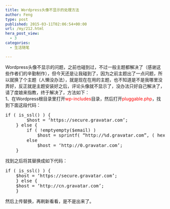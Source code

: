 ```yaml
---
title: Wordpress头像不显示的处理方法
author: Feng
type: post
published: 2015-03-11T02:06:54+00:00
url: /my/212.html
hera_post_view:
  - 3
categories:
  - 生活随笔

---
```

Wordpress头像不显示的问题，之前也碰到过，不过一般主题都解决了（感谢这些作者们的辛勤制作），但今天还是让我碰到了，因为之前主题出了一点问题，所以就换了个主题（人懒没办法），就是现在在用的主题，也不知道是不是我哪里没弄好，反正就是主题安装好之后，评论头像就不显示了，没办法只好自己解决了，请了度娘来指教，终于解决了，方法如下：  
1、在Wordpress根目录里打开<span style="color: #ff0000;">wp-includes</span>目录，然后打开<span style="color: #ff0000;">pluggable.php</span>，找到下面这段代码：

<pre class="lang:php decode:true " >if ( is_ssl() ) {
        $host = ‘https://secure.gravatar.com’;
    } else {
        if ( !emptyempty($email) )
            $host = sprintf( “http://%d.gravatar.com”, ( hexdec( $email_hash[0] ) % 2 ) );
        else
            $host = ‘http://0.gravatar.com’;
    }</pre>

找到之后将其替换成如下代码：

<pre class="lang:php decode:true " >if ( is_ssl() ) {
    $host = ‘https://secure.gravatar.com’;
    } else {
    $host = ‘http://cn.gravatar.com’;
    }</pre>

然后上传替换，再刷新看看，是不是出来了。